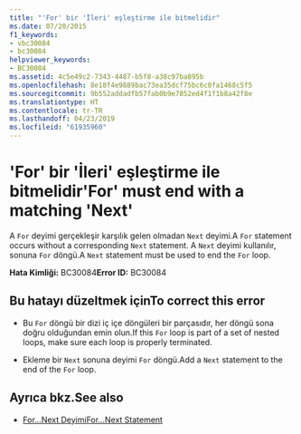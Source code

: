 ```yaml
---
title: "'For' bir 'İleri' eşleştirme ile bitmelidir"
ms.date: 07/20/2015
f1_keywords:
- vbc30084
- bc30084
helpviewer_keywords:
- BC30084
ms.assetid: 4c5e49c2-7343-4487-b5f8-a38c97ba895b
ms.openlocfilehash: 8e18f4e9889bac73ea35dcf75bc6c0fa1468c5f5
ms.sourcegitcommit: 9b552addadfb57fab0b9e7852ed4f1f1b8a42f8e
ms.translationtype: HT
ms.contentlocale: tr-TR
ms.lasthandoff: 04/23/2019
ms.locfileid: "61935960"
---
```

# <a name="for-must-end-with-a-matching-next"></a><span data-ttu-id="6191e-102">'For' bir 'İleri' eşleştirme ile bitmelidir</span><span class="sxs-lookup"><span data-stu-id="6191e-102">'For' must end with a matching 'Next'</span></span>
<span data-ttu-id="6191e-103">A `For` deyimi gerçekleşir karşılık gelen olmadan `Next` deyimi.</span><span class="sxs-lookup"><span data-stu-id="6191e-103">A `For` statement occurs without a corresponding `Next` statement.</span></span> <span data-ttu-id="6191e-104">A `Next` deyimi kullanılır, sonuna `For` döngü.</span><span class="sxs-lookup"><span data-stu-id="6191e-104">A `Next` statement must be used to end the `For` loop.</span></span>  
  
 <span data-ttu-id="6191e-105">**Hata Kimliği:** BC30084</span><span class="sxs-lookup"><span data-stu-id="6191e-105">**Error ID:** BC30084</span></span>  
  
## <a name="to-correct-this-error"></a><span data-ttu-id="6191e-106">Bu hatayı düzeltmek için</span><span class="sxs-lookup"><span data-stu-id="6191e-106">To correct this error</span></span>  
  
- <span data-ttu-id="6191e-107">Bu `For` döngü bir dizi iç içe döngüleri bir parçasıdır, her döngü sona doğru olduğundan emin olun.</span><span class="sxs-lookup"><span data-stu-id="6191e-107">If this `For` loop is part of a set of nested loops, make sure each loop is properly terminated.</span></span>  
  
- <span data-ttu-id="6191e-108">Ekleme bir `Next` sonuna deyimi `For` döngü.</span><span class="sxs-lookup"><span data-stu-id="6191e-108">Add a `Next` statement to the end of the `For` loop.</span></span>  
  
## <a name="see-also"></a><span data-ttu-id="6191e-109">Ayrıca bkz.</span><span class="sxs-lookup"><span data-stu-id="6191e-109">See also</span></span>

- [<span data-ttu-id="6191e-110">For...Next Deyimi</span><span class="sxs-lookup"><span data-stu-id="6191e-110">For...Next Statement</span></span>](../../visual-basic/language-reference/statements/for-next-statement.md)
